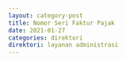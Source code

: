 ```yaml
---
layout: category-post
title: Nomor Seri Faktur Pajak
date: 2021-01-27
categories: direktori
direktori: layanan administrasi
---
```

